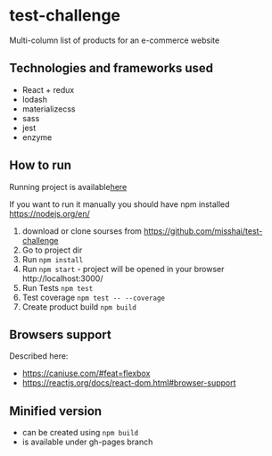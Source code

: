 # test-challenge

Multi-column list of products for an e-commerce website

## Technologies and frameworks used
* React + redux
* lodash
* materializecss
* sass
* jest
* enzyme

## How to run
Running project is available[here](https://misshai.github.io/test-challenge/)

If you want to run it manually you should have npm installed https://nodejs.org/en/
1. download or clone sourses from https://github.com/misshai/test-challenge
2. Go to project dir 
3. Run ```npm install```
4. Run ```npm start``` - project will be opened in your browser http://localhost:3000/
5. Run Tests ```npm test```
6. Test coverage ```npm test -- --coverage```
7. Create product build ```npm build```

## Browsers support
Described here:
* https://caniuse.com/#feat=flexbox
* https://reactjs.org/docs/react-dom.html#browser-support

## Minified version
* can be created using ```npm build```
* is available under gh-pages branch
